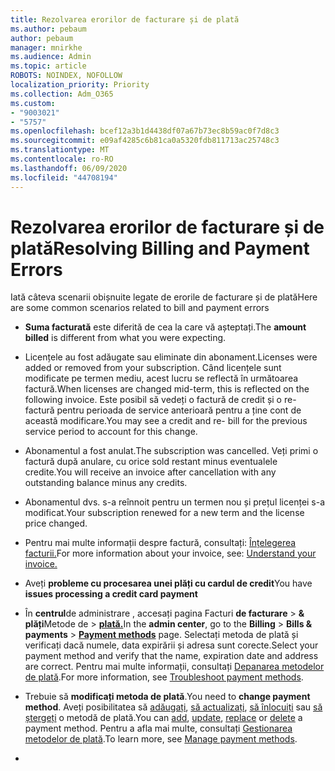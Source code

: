```yaml
---
title: Rezolvarea erorilor de facturare și de plată
ms.author: pebaum
author: pebaum
manager: mnirkhe
ms.audience: Admin
ms.topic: article
ROBOTS: NOINDEX, NOFOLLOW
localization_priority: Priority
ms.collection: Adm_O365
ms.custom:
- "9003021"
- "5757"
ms.openlocfilehash: bcef12a3b1d4438df07a67b73ec8b59ac0f7d8c3
ms.sourcegitcommit: e09af4285c6b81ca0a5320fdb811713ac25748c3
ms.translationtype: MT
ms.contentlocale: ro-RO
ms.lasthandoff: 06/09/2020
ms.locfileid: "44708194"
---
```

# <a name="resolving-billing-and-payment-errors"></a><span data-ttu-id="f1724-102">Rezolvarea erorilor de facturare și de plată</span><span class="sxs-lookup"><span data-stu-id="f1724-102">Resolving Billing and Payment Errors</span></span>

<span data-ttu-id="f1724-103">Iată câteva scenarii obișnuite legate de erorile de facturare și de plată</span><span class="sxs-lookup"><span data-stu-id="f1724-103">Here are some common scenarios related to bill and payment errors</span></span>

- <span data-ttu-id="f1724-104">**Suma facturată** este diferită de cea la care vă așteptați.</span><span class="sxs-lookup"><span data-stu-id="f1724-104">The  **amount billed** is different from what you were expecting.</span></span>
- <span data-ttu-id="f1724-105">Licențele au fost adăugate sau eliminate din abonament.</span><span class="sxs-lookup"><span data-stu-id="f1724-105">Licenses were added or removed from your subscription.</span></span> <span data-ttu-id="f1724-106">Când licențele sunt modificate pe termen mediu, acest lucru se reflectă în următoarea factură.</span><span class="sxs-lookup"><span data-stu-id="f1724-106">When licenses are changed mid-term, this is reflected on the following invoice.</span></span> <span data-ttu-id="f1724-107">Este posibil să vedeți o factură de credit și o re-factură pentru perioada de service anterioară pentru a ține cont de această modificare.</span><span class="sxs-lookup"><span data-stu-id="f1724-107">You may see a credit and re- bill for the previous service period to account for this change.</span></span>
- <span data-ttu-id="f1724-108">Abonamentul a fost anulat.</span><span class="sxs-lookup"><span data-stu-id="f1724-108">The subscription was cancelled.</span></span> <span data-ttu-id="f1724-109">Veți primi o factură după anulare, cu orice sold restant minus eventualele credite.</span><span class="sxs-lookup"><span data-stu-id="f1724-109">You will receive an invoice after cancellation with any outstanding balance minus any credits.</span></span>
- <span data-ttu-id="f1724-110">Abonamentul dvs. s-a reînnoit pentru un termen nou și prețul licenței s-a modificat.</span><span class="sxs-lookup"><span data-stu-id="f1724-110">Your subscription renewed for a new term and the license price changed.</span></span>
- <span data-ttu-id="f1724-111">Pentru mai multe informații despre factură, consultați: [Înțelegerea facturii.](https://docs.microsoft.com/microsoft-365/commerce/billing-and-payments/understand-your-invoice2)</span><span class="sxs-lookup"><span data-stu-id="f1724-111">For more information about your invoice, see:  [Understand your invoice.](https://docs.microsoft.com/microsoft-365/commerce/billing-and-payments/understand-your-invoice2)</span></span>
- <span data-ttu-id="f1724-112">Aveți **probleme cu procesarea unei plăți cu cardul de credit**</span><span class="sxs-lookup"><span data-stu-id="f1724-112">You have  **issues processing a credit card payment**</span></span>
- <span data-ttu-id="f1724-113">În **centrul**de administrare , accesați pagina Facturi **de facturare**   >   **& plăți**Metode de   >   **[plată.](https://go.microsoft.com/fwlink/p/?linkid=2018806)**</span><span class="sxs-lookup"><span data-stu-id="f1724-113">In the  **admin center**, go to the  **Billing**  >  **Bills & payments**  >  **[Payment methods](https://go.microsoft.com/fwlink/p/?linkid=2018806)** page.</span></span> <span data-ttu-id="f1724-114">Selectați metoda de plată și verificați dacă numele, data expirării și adresa sunt corecte.</span><span class="sxs-lookup"><span data-stu-id="f1724-114">Select your payment method and verify that the name, expiration date and address are correct.</span></span> <span data-ttu-id="f1724-115">Pentru mai multe informații, consultați [Depanarea metodelor de plată](https://docs.microsoft.com/microsoft-365/commerce/billing-and-payments/manage-payment-methods#troubleshoot-payment-methods).</span><span class="sxs-lookup"><span data-stu-id="f1724-115">For more information, see  [Troubleshoot payment methods](https://docs.microsoft.com/microsoft-365/commerce/billing-and-payments/manage-payment-methods#troubleshoot-payment-methods).</span></span>

- <span data-ttu-id="f1724-116">Trebuie să **modificați metoda de plată**.</span><span class="sxs-lookup"><span data-stu-id="f1724-116">You need to  **change payment method**.</span></span> <span data-ttu-id="f1724-117">Aveți posibilitatea să [adăugați](https://docs.microsoft.com/microsoft-365/commerce/billing-and-payments/manage-payment-methods?view=o365-worldwide#add-a-payment-method), [să actualizați](https://docs.microsoft.com/microsoft-365/commerce/billing-and-payments/manage-payment-methods?view=o365-worldwide#update-payment-method-details), [să înlocuiți](https://docs.microsoft.com/microsoft-365/commerce/billing-and-payments/manage-payment-methods?view=o365-worldwide#replace-a-payment-method) sau [să ștergeți](https://docs.microsoft.com/microsoft-365/commerce/billing-and-payments/manage-payment-methods?view=o365-worldwide#delete-a-payment-method) o metodă de plată.</span><span class="sxs-lookup"><span data-stu-id="f1724-117">You can [add](https://docs.microsoft.com/microsoft-365/commerce/billing-and-payments/manage-payment-methods?view=o365-worldwide#add-a-payment-method),  [update](https://docs.microsoft.com/microsoft-365/commerce/billing-and-payments/manage-payment-methods?view=o365-worldwide#update-payment-method-details),  [replace](https://docs.microsoft.com/microsoft-365/commerce/billing-and-payments/manage-payment-methods?view=o365-worldwide#replace-a-payment-method)  or  [delete](https://docs.microsoft.com/microsoft-365/commerce/billing-and-payments/manage-payment-methods?view=o365-worldwide#delete-a-payment-method)  a payment method.</span></span> <span data-ttu-id="f1724-118">Pentru a afla mai multe, consultați [Gestionarea metodelor de plată](https://docs.microsoft.com/microsoft-365/commerce/billing-and-payments/manage-payment-methods?view=o365-worldwide).</span><span class="sxs-lookup"><span data-stu-id="f1724-118">To learn more, see  [Manage payment methods](https://docs.microsoft.com/microsoft-365/commerce/billing-and-payments/manage-payment-methods?view=o365-worldwide).</span></span>
- 